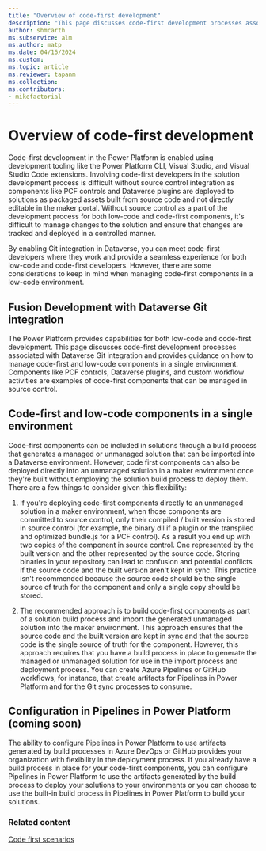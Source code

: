 ```yaml
---
title: "Overview of code-first development"
description: "This page discusses code-first development processes associated with Dataverse Git integration and provides guidance on how to manage code-first and low-code components in a single environment."
author: shmcarth
ms.subservice: alm
ms.author: matp
ms.date: 04/16/2024
ms.custom: 
ms.topic: article
ms.reviewer: tapanm
ms.collection: 
ms.contributors:
- mikefactorial
---
```

# Overview of code-first development

Code-first development in the Power Platform is enabled using development tooling like the Power Platform CLI, Visual Studio, and Visual Studio Code extensions. Involving code-first developers in the solution development process is difficult without source control integration as components like PCF controls and Dataverse plugins are deployed to solutions as packaged assets built from source code and not directly editable in the maker portal. Without source control as a part of the development process for both low-code and code-first components, it's difficult to manage changes to the solution and ensure that changes are tracked and deployed in a controlled manner.

By enabling Git integration in Dataverse, you can meet code-first developers where they work and provide a seamless experience for both low-code and code-first developers. However, there are some considerations to keep in mind when managing code-first components in a low-code environment.

## Fusion Development with Dataverse Git integration

The Power Platform provides capabilities for both low-code and code-first development. This page discusses code-first development processes associated with Dataverse Git integration and provides guidance on how to manage code-first and low-code components in a single environment. Components like PCF controls, Dataverse plugins, and custom workflow activities are examples of code-first components that can be managed in source control.

## Code-first and low-code components in a single environment

Code-first components can be included in solutions through a build process that generates a managed or unmanaged solution that can be imported into a Dataverse environment. However, code first components can also be deployed directly into an unmanaged solution in a maker environment once they're built without employing the solution build process to deploy them. There are a few things to consider given this flexibility:

1. If you're deploying code-first components directly to an unmanaged solution in a maker environment, when those components are committed to source control, only their compiled / built version is stored in source control (for example, the binary dll if a plugin or the transpiled and optimized bundle.js for a PCF control). As a result you end up with two copies of the component in source control. One represented by the built version and the other represented by the source code. Storing binaries in your repository can lead to confusion and potential conflicts if the source code and the built version aren't kept in sync. This practice isn't recommended because the source code should be the single source of truth for the component and only a single copy should be stored.

1. The recommended approach is to build code-first components as part of a solution build process and import the generated unmanaged solution into the maker environment. This approach ensures that the source code and the built version are kept in sync and that the source code is the single source of truth for the component. However, this approach requires that you have a build process in place to generate the managed or unmanaged solution for use in the import process and deployment process. You can create Azure Pipelines or GitHub workflows, for instance, that create artifacts for Pipelines in Power Platform and for the Git sync processes to consume.

## Configuration in Pipelines in Power Platform (coming soon)

The ability to configure Pipelines in Power Platform to use artifacts generated by build processes in Azure DevOps or GitHub provides your organization with flexibility in the deployment process. If you already have a build process in place for your code-first components, you can configure Pipelines in Power Platform to use the artifacts generated by the build process to deploy your solutions to your environments or you can choose to use the built-in build process in Pipelines in Power Platform to build your solutions.

### Related content

[Code first scenarios](/power-platform/alm/git-integration/code-first-scenarios)  
